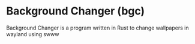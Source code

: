 # Background Changer (bgc)

Background Changer is a program written in Rust to change wallpapers in wayland using swww 
